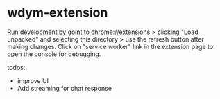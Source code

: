# wdym-extension

Run development by goint to chrome://extensions > clicking "Load unpacked" and selecting this directory > use the refresh button after making changes.
Click on "service worker" link in the extension page to open the console for debugging.

todos:
- improve UI
- Add streaming for chat response

